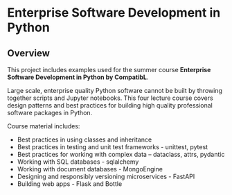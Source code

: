 # Enterprise Software Development in Python

## Overview

This project includes examples used for the summer course
**Enterprise Software Development in Python by CompatibL**.

Large scale, enterprise quality Python software cannot be built by throwing
together  scripts and Jupyter notebooks. This four lecture course covers
design patterns and best practices for building high quality professional
software packages in Python.

Course material includes:

* Best practices in using classes and inheritance
* Best practices in testing and unit test frameworks - unittest, pytest
* Best practices for working with complex data – dataclass, attrs, pydantic
* Working with SQL databases - sqlalchemy
* Working with document databases - MongoEngine
* Designing and responsibly versioning microservices - FastAPI
* Building web apps - Flask and Bottle

